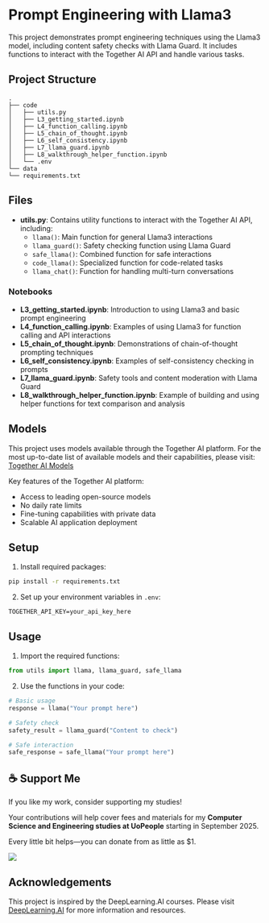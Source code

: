 # Prompt Engineering with Llama3

This project demonstrates prompt engineering techniques using the Llama3 model, including content safety checks with Llama Guard. It includes functions to interact with the Together AI API and handle various tasks.

## Project Structure

```
.
├── code
│   ├── utils.py
│   ├── L3_getting_started.ipynb
│   ├── L4_function_calling.ipynb
│   ├── L5_chain_of_thought.ipynb
│   ├── L6_self_consistency.ipynb
│   ├── L7_llama_guard.ipynb
│   ├── L8_walkthrough_helper_function.ipynb
│   └── .env
└── data
└── requirements.txt
```

## Files

- **utils.py**: Contains utility functions to interact with the Together AI API, including:
  - `llama()`: Main function for general Llama3 interactions
  - `llama_guard()`: Safety checking function using Llama Guard
  - `safe_llama()`: Combined function for safe interactions
  - `code_llama()`: Specialized function for code-related tasks
  - `llama_chat()`: Function for handling multi-turn conversations

### Notebooks
- **L3_getting_started.ipynb**: Introduction to using Llama3 and basic prompt engineering
- **L4_function_calling.ipynb**: Examples of using Llama3 for function calling and API interactions
- **L5_chain_of_thought.ipynb**: Demonstrations of chain-of-thought prompting techniques
- **L6_self_consistency.ipynb**: Examples of self-consistency checking in prompts
- **L7_llama_guard.ipynb**: Safety tools and content moderation with Llama Guard
- **L8_walkthrough_helper_function.ipynb**: Example of building and using helper functions for text comparison and analysis

## Models

This project uses models available through the Together AI platform. For the most up-to-date list of available models and their capabilities, please visit:
[Together AI Models](https://api.together.ai/models)

Key features of the Together AI platform:
- Access to leading open-source models
- No daily rate limits
- Fine-tuning capabilities with private data
- Scalable AI application deployment

## Setup

1. Install required packages:
```bash
pip install -r requirements.txt
```

2. Set up your environment variables in `.env`:
```
TOGETHER_API_KEY=your_api_key_here
```

## Usage

1. Import the required functions:
```python
from utils import llama, llama_guard, safe_llama
```

2. Use the functions in your code:
```python
# Basic usage
response = llama("Your prompt here")

# Safety check
safety_result = llama_guard("Content to check")

# Safe interaction
safe_response = safe_llama("Your prompt here")
```

## ☕ Support Me

If you like my work, consider supporting my studies!

Your contributions will help cover fees and materials for my **Computer Science and Engineering studies at UoPeople** starting in September 2025.

Every little bit helps—you can donate from as little as $1.

<a href="https://ko-fi.com/miqueasmd"><img src="https://ko-fi.com/img/githubbutton_sm.svg" /></a>

## Acknowledgements

This project is inspired by the DeepLearning.AI courses. Please visit [DeepLearning.AI](https://www.deeplearning.ai/) for more information and resources.
